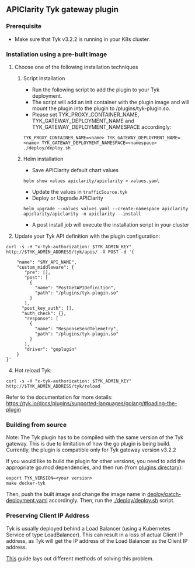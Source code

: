 ## APIClarity Tyk gateway plugin

### Prerequisite

* Make sure that Tyk v3.2.2 is running in your K8s cluster.

### Installation using a pre-built image

1. Choose one of the following installation techniques

   1. Script installation
      * Run the following script to add the plugin to your Tyk deployment.
      * The script will add an init container with the plugin image and will mount the plugin into the plugin to /plugins/tyk-plugin.so. 
      * Please set TYK_PROXY_CONTAINER_NAME, TYK_GATEWAY_DEPLOYMENT_NAME and TYK_GATEWAY_DEPLOYMENT_NAMESPACE accordingly:

       ```shell
       TYK_PROXY_CONTAINER_NAME=<name> TYK_GATEWAY_DEPLOYMENT_NAME=<name> TYK_GATEWAY_DEPLOYMENT_NAMESPACE=<namespace> ./deploy/deploy.sh
       ```

   2. Helm installation
      * Save APIClarity default chart values
       ```shell
       helm show values apiclarity/apiclarity > values.yaml
       ```
      * Update the values in `trafficSource.tyk`
      * Deploy or Upgrade APIClarity
      ```shell
      helm upgrade --values values.yaml --create-namespace apiclarity apiclarity/apiclarity -n apiclarity --install
      ```
      * A post install job will execute the installation script in your cluster

2. Update your Tyk API definition with the plugin configuration:
```shell
curl -s -H "x-tyk-authorization: $TYK_ADMIN_KEY" http://$TYK_ADMIN_ADDRESS/tyk/apis/ -X POST -d '{

    "name": "$MY_API_NAME",
    "custom_middleware": {
       "pre": [],
       "post": [
         {
           "name": "PostGetAPIDefinition",
           "path": "/plugins/tyk-plugin.so"
         }
       ],
      "post_key_auth": [],
      "auth_check": {},
       "response": [
         {
           "name": "ResponseSendTelemetry",
           "path": "/plugins/tyk-plugin.so"
         }
       ],
       "driver": "goplugin"
    }
}'

```

4. Hot reload Tyk:
```shell
curl -s -H "x-tyk-authorization: $TYK_ADMIN_KEY" http://$TYK_ADMIN_ADDRESS/tyk/reload
```

Refer to the documentation for more details:
https://tyk.io/docs/plugins/supported-languages/golang/#loading-the-plugin

### Building from source

Note: The Tyk plugin has to be compiled with the same version of the Tyk gateway.
This is due to limitation of how the go plugin is being build.
Currently, the plugin is compatible only for Tyk gateway version v3.2.2

If you would like to build the plugin for other versions, you need to add the appropriate go.mod dependencies, and then run (from [plugins directory](https://github.com/openclarity/apiclarity/tree/master/plugins)):

```shell
export TYK_VERSION=<your version>
make docker-tyk
```

Then, push the built image and change the image name in [deploy/patch-deployment.yaml](https://github.com/openclarity/apiclarity/blob/master/plugins/gateway/tyk/deploy/patch-deployment.yaml) accordingly.
Then, run the [./deploy/deploy.sh](https://github.com/openclarity/apiclarity/blob/master/plugins/gateway/tyk/deploy/deploy.sh) script.

### Preserving Client IP Address

Tyk is usually deployed behind a Load Balancer (using a Kubernetes Service of type LoadBalancer).
This can result in a loss of actual Client IP address, as Tyk will get the IP address of the Load Balancer
as the Client IP address.

[This](https://kubernetes.io/docs/tasks/access-application-cluster/create-external-load-balancer/#preserving-the-client-source-ip) guide lays out different methods of solving this problem.
